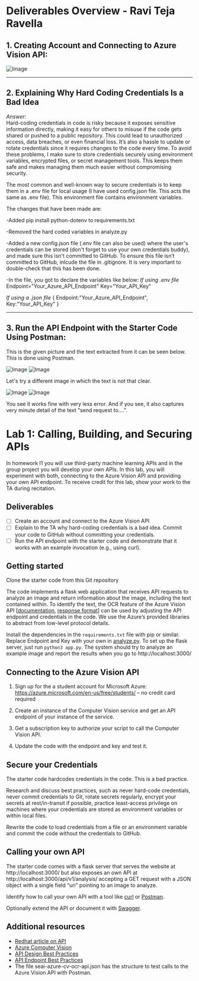 # Deliverables Overview - Ravi Teja Ravella

## 1. Creating Account and Connecting to Azure Vision API:

![Image](img3.png)

---

## 2. Explaining Why Hard Coding Credentials Is a Bad Idea

*Answer:*  
Hard-coding credentials in code is risky because it exposes sensitive information directly, making it easy for others to misuse if the code gets shared or pushed to a public repository. This could lead to unauthorized access, data breaches, or even financial loss. It’s also a hassle to update or rotate credentials since it requires changes to the code every time. To avoid these problems, I make sure to store credentials securely using environment variables, encrypted files, or secret management tools. This keeps them safe and makes managing them much easier without compromising security.

The most common and well-known way to secure credentials is to keep them in a .env file for local usage (I have used config.json file. This acts the same as .env file). This environment file contains environment variables.

The changes that have been made are:

-Added pip install python-dotenv to requirements.txt

-Removed the hard coded variables in analyze.py

-Added a new config.json file (.env file can also be used) where the user's credentials can be stored (don't forget to use your own credentials buddy), and made sure this isn't committed to GitHub. To ensure this file isn’t committed to GitHub, inlcude the file in .gitignore. It is very important to double-check that this has been done.

-In the file, you got to declare the variables like below:
  *If using .env file*
  Endpoint="Your_Azure_API_Endpoint"
  Key="Your_API_Key"

  *If using a .json file*
  {
    Endpoint:"Your_Azure_API_Endpoint",
    Key:"Your_API_Key"
  }

---

## 3. Run the API Endpoint with the Starter Code Using Postman:

This is the given picture and the text extracted from it can be seen below. This is done using Postman.

![Image](testocr.png)  ![Image](img1.png)

Let's try a different image in which the text is not that clear.

![Image](pic.jpeg)  ![Image](img2.png)

You see it works fine with very less error. And if you see, it also captures very minute detail of the text "send request to....".

# Lab 1: Calling, Building, and Securing APIs
In homework I1 you will use third-party machine learning APIs and in the group project you will develop your own APIs. In this lab, you will experiment with both, connecting to the Azure Vision API and providing your own API endpoint. 
To receive credit for this lab, show your work to the TA during recitation.

## Deliverables
- [ ] Create an account and connect to the Azure Vision API
- [ ] Explain to the TA why hard-coding credentials is a bad idea. Commit your code to GitHub without committing your credentials.
- [ ] Run the API endpoint with the starter code and demonstrate that it works with an example invocation (e.g., using curl).

## Getting started
Clone the starter code from this Git repository

The code implements a flask web application that receives API requests to analyze an image and return information about the image, including the text contained within. To identify the text, the OCR feature of the Azure Vision API [[documentation](https://westcentralus.dev.cognitive.microsoft.com/docs/services/computer-vision-v3-2/operations/56f91f2e778daf14a499f20d#:~:text=test.jpg%22%7D-,Response%20200,-The%20OCR%20results), [response format](https://westcentralus.dev.cognitive.microsoft.com/docs/services/computer-vision-v3-2/operations/56f91f2e778daf14a499f20d#:~:text=test.jpg%22%7D-,Response%20200,-The%20OCR%20results)] can be used by adjusting the API endpoint and credentials in the code. We use the Azure’s provided libraries to abstract from low-level protocol details.

Install the dependencies in the `requirements.txt` file with pip or similar. Replace Endpoint and Key with your own in [analyze.py](https://github.com/eshetty/mlip-api-lab/blob/main/analyze.py). To set up the flask server, just run `python3 app.py`. The system should try to analyze an example image and report the results when you go to http://localhost:3000/

## Connecting to the Azure Vision API
1. Sign up for the a student account for Microsoft Azure: https://azure.microsoft.com/en-us/free/students/ – no credit card required

2. Create an instance of the Computer Vision service and get an API endpoint of your instance of the service.

3. Get a subscription key to authorize your script to call the Computer Vision API.

4. Update the code with the endpoint and key and test it.

## Secure your Credentials
The starter code hardcodes credentials in the code. This is a bad practice. 

Research and discuss best practices, such as never hard-code credentials, never commit credentials to Git, rotate secrets regularly, encrypt your secrets at rest/in-transit if possible, practice least-access privilege on machines where your credentials are stored as environment variables or within local files.

Rewrite the code to load credentials from a file or an environment variable and commit the code without the credentials to GitHub.

## Calling your own API
The starter code comes with a flask server that serves the website at http://localhost:3000/ but also exposes an own API at http://localhost:3000/api/v1/analysis/ accepting a GET request with a JSON object with a single field “uri” pointing to an image to analyze.

Identify how to call your own API with a tool like [curl](https://curl.se/docs/manpage.html) or [Postman](https://www.postman.com).

Optionally extend the API or document it with [Swagger](https://swagger.io).

## Additional resources 
- [Redhat article on API](https://www.redhat.com/en/topics/api/what-are-application-programming-interfaces)
- [Azure Computer Vision](https://learn.microcsoft.com/en-us/python/api/overview/azure/cognitiveservices-vision-computervision-readme?view=azure-python)
- [API Design Best Practices](https://blog.stoplight.io/crud-api-design?_ga=2.223919515.1813989671.1674077556-1488117179.1674077556)
- [API Endpoint Best Practices](https://www.telerik.com/blogs/7-tips-building-good-web-api)
- The file seai-azure-cv-ocr-api.json has the structure to test calls to the Azure Vision API with Postman.

